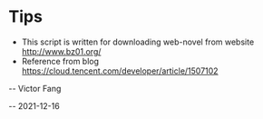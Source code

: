 # Tips
- This script is written for downloading web-novel from website http://www.bz01.org/
- Reference from blog https://cloud.tencent.com/developer/article/1507102


-- Victor Fang 

-- 2021-12-16
